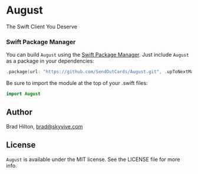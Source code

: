 # August

The Swift Client You Deserve

### Swift Package Manager
You can build `August` using the [Swift Package Manager](https://github.com/apple/swift-package-manager). Just include `August` as a package in your dependencies:

```swift
.package(url: "https://github.com/SendOutCards/August.git", .upToNextMajor(from: "6.0.0")),
```

Be sure to import the module at the top of your .swift files:
```swift
import August
```

## Author

Brad Hilton, brad@skyvive.com

## License

`August` is available under the MIT license. See the LICENSE file for more info.
